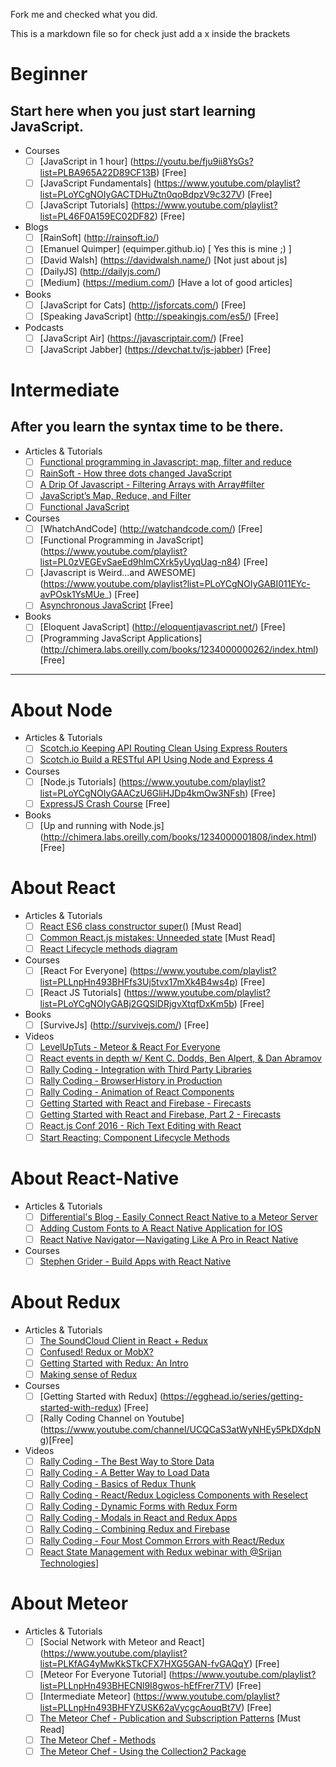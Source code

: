 Fork me and checked what you did.

This is a markdown file so for check just add a x inside the brackets

# Beginner

## Start here when you just start learning JavaScript.

- Courses
  - [ ] [JavaScript in 1 hour] (https://youtu.be/fju9ii8YsGs?list=PLBA965A22D89CF13B) [Free]
  - [ ] [JavaScript Fundamentals] (https://www.youtube.com/playlist?list=PLoYCgNOIyGACTDHuZtn0qoBdpzV9c327V) [Free]
  - [ ] [JavaScript Tutorials] (https://www.youtube.com/playlist?list=PL46F0A159EC02DF82) [Free]

- Blogs
  - [ ] [RainSoft] (http://rainsoft.io/)
  - [ ] [Emanuel Quimper] (equimper.github.io) [ Yes this is mine ;) ] 
  - [ ] [David Walsh] (https://davidwalsh.name/) [Not just about js]
  - [ ] [DailyJS] (http://dailyjs.com/)
  - [ ] [Medium] (https://medium.com/) [Have a lot of good articles]

- Books
  - [ ] [JavaScript for Cats] (http://jsforcats.com/) [Free]
  - [ ] [Speaking JavaScript] (http://speakingjs.com/es5/) [Free]

- Podcasts
  - [ ] [JavaScript Air] (https://javascriptair.com/) [Free]
  - [ ] [JavaScript Jabber] (https://devchat.tv/js-jabber) [Free]

# Intermediate

## After you learn the syntax time to be there.

- Articles & Tutorials
  - [ ] [Functional programming in Javascript: map, filter and reduce](http://cryto.net/~joepie91/blog/2015/05/04/functional-programming-in-javascript-map-filter-reduce/)
  - [ ] [RainSoft - How three dots changed JavaScript](https://rainsoft.io/how-three-dots-changed-javascript/)
  - [ ] [A Drip Of Javascript - Filtering Arrays with Array#filter](http://adripofjavascript.com/blog/drips/filtering-arrays-with-array-filter)
  - [ ] [JavaScript’s Map, Reduce, and Filter](https://danmartensen.svbtle.com/javascripts-map-reduce-and-filter)
  - [ ] [Functional JavaScript](http://functionaljavascript.blogspot.ca/2013/07/functors.html)

- Courses 
  - [ ] [WhatchAndCode] (http://watchandcode.com/) [Free]
  - [ ] [Functional Programming in JavaScript] (https://www.youtube.com/playlist?list=PL0zVEGEvSaeEd9hlmCXrk5yUyqUag-n84) [Free]
  - [ ] [Javascript is Weird...and AWESOME] (https://www.youtube.com/playlist?list=PLoYCgNOIyGABI011EYc-avPOsk1YsMUe_) [Free]
  - [ ] [Asynchronous JavaScript](https://www.youtube.com/playlist?list=PL4cUxeGkcC9jAhrjtZ9U93UMIhnCc44MH) [Free]
 
- Books
  - [ ] [Eloquent JavaScript] (http://eloquentjavascript.net/) [Free]
  - [ ] [Programming JavaScript Applications] (http://chimera.labs.oreilly.com/books/1234000000262/index.html) [Free]
 
 ---
 
# About Node
  - Articles & Tutorials
      - [ ] [Scotch.io Keeping API Routing Clean Using Express Routers](https://scotch.io/tutorials/keeping-api-routing-clean-using-express-routers)
      - [ ] [Scotch.io Build a RESTful API Using Node and Express 4](https://scotch.io/tutorials/build-a-restful-api-using-node-and-express-4) 
  - Courses
    - [ ] [Node.js Tutorials] (https://www.youtube.com/playlist?list=PLoYCgNOIyGAACzU6GliHJDp4kmOw3NFsh) [Free]
    - [ ] [ExpressJS Crash Course](https://www.youtube.com/watch?v=gnsO8-xJ8rs&list=WL&index=8) [Free]
  - Books
    - [ ] [Up and running with Node.js] (http://chimera.labs.oreilly.com/books/1234000001808/index.html) [Free]

# About React
  - Articles & Tutorials
    - [ ] [React ES6 class constructor super()](http://cheng.logdown.com/posts/2016/03/26/683329) [Must Read]
    - [ ] [Common React.js mistakes: Unneeded state](http://reactkungfu.com/2015/09/common-react-dot-js-mistakes-unneeded-state/) [Must Read]
    - [ ] [React Lifecycle methods diagram](https://medium.com/@eddychang_86557/react-lifecycle-methods-diagram-38ac92bb6ff1#.n32v4fhqd)

  - Courses
    - [ ] [React For Everyone] (https://www.youtube.com/playlist?list=PLLnpHn493BHFfs3Uj5tvx17mXk4B4ws4p) [Free]
    - [ ] [React JS Tutorials] (https://www.youtube.com/playlist?list=PLoYCgNOIyGABj2GQSlDRjgvXtqfDxKm5b) [Free]
  
  - Books
    - [ ] [SurviveJs] (http://survivejs.com/) [Free]
  
  - Videos
    - [ ] [LevelUpTuts - Meteor & React For Everyone ](https://www.youtube.com/watch?v=ootKAwnQiP4)
    - [ ] [React events in depth w/ Kent C. Dodds, Ben Alpert, & Dan Abramov](https://www.youtube.com/watch?v=dRo_egw7tBc)
    - [ ] [Rally Coding - Integration with Third Party Libraries](https://www.youtube.com/watch?v=GWVjMHDKSfU)
    - [ ] [Rally Coding - BrowserHistory in Production](https://www.youtube.com/watch?v=cdUyEou0LHg)
    - [ ] [Rally Coding - Animation of React Components](https://www.youtube.com/watch?v=npvQX53YuCs)
    - [ ] [Getting Started with React and Firebase - Firecasts](https://www.youtube.com/watch?v=mwNATxfUsgI)
    - [ ] [Getting Started with React and Firebase, Part 2 - Firecasts](https://www.youtube.com/watch?v=p4XTMvagQ2Q)
    - [ ] [React.js Conf 2016 - Rich Text Editing with React](https://www.youtube.com/watch?v=feUYwoLhE_4)
    - [ ] [Start Reacting: Component Lifecycle Methods](https://www.youtube.com/watch?v=OUfBTtnZaeQ) 

# About React-Native
  - Articles & Tutorials
      - [ ] [Differential's Blog - Easily Connect React Native to a Meteor Server](http://blog.differential.com/easily-connect-react-native-to-a-meteor-server/)
      - [ ] [Adding Custom Fonts to A React Native Application for IOS](https://medium.com/@dabit3/adding-custom-fonts-to-react-native-b266b41bff7f#.pkgz2jhtr)
      - [ ] [React Native Navigator — Navigating Like A Pro in React Native](https://medium.com/@dabit3/react-native-navigator-navigating-like-a-pro-in-react-native-3cb1b6dc1e30#.gtbt2ky5s)
    
  - Courses
    - [ ] [Stephen Grider - Build Apps with React Native](https://www.udemy.com/reactnative/)
  
# About Redux
  - Articles & Tutorials
    - [ ] [The SoundCloud Client in React + Redux](http://www.robinwieruch.de/the-soundcloud-client-in-react-redux/)  
    - [ ] [Confused! Redux or MobX?](https://www.reddit.com/r/reactjs/comments/4npzq5/confused_redux_or_mobx/)
    - [ ] [Getting Started with Redux: An Intro](https://scotch.io/bar-talk/getting-started-with-redux-an-intro)
    - [ ] [Making sense of Redux](https://medium.freecodecamp.com/why-redux-makes-sense-to-me-and-how-i-conceptualize-it-c8a3a9db15ca#.70bavgpl1)

  - Courses
    - [ ] [Getting Started with Redux] (https://egghead.io/series/getting-started-with-redux) [Free]
    - [ ] [Rally Coding Channel on Youtube] (https://www.youtube.com/channel/UCQCaS3atWyNHEy5PkDXdpNg)[Free]
  
  - Videos
    - [ ] [Rally Coding - The Best Way to Store Data](https://www.youtube.com/watch?v=aJxcVidE0I0)
    - [ ] [Rally Coding - A Better Way to Load Data](https://www.youtube.com/watch?v=JicUNpwLzLY)
    - [ ] [Rally Coding - Basics of Redux Thunk](https://www.youtube.com/watch?v=1QI-UE3-0PU&feature=youtu.be)
    - [ ] [Rally Coding - React/Redux Logicless Components with Reselect](https://www.youtube.com/watch?v=XCQ0ZSr-a2o)
    - [ ] [Rally Coding - Dynamic Forms with Redux Form](https://www.youtube.com/watch?v=6C22gwvOzaw)
    - [ ] [Rally Coding - Modals in React and Redux Apps](https://www.youtube.com/watch?v=WGjv-p9jYf0)
    - [ ] [Rally Coding - Combining Redux and Firebase](https://www.youtube.com/watch?v=UHJq5NOtNG4)
    - [ ] [Rally Coding - Four Most Common Errors with React/Redux](https://www.youtube.com/watch?v=IFMzqPDo6o4)
    - [ ] [React State Management with Redux webinar with @Srijan Technologies](https://www.youtube.com/watch?v=7iTfcF1kNxc)]
  
# About Meteor
  - Articles & Tutorials
    - [ ] [Social Network with Meteor and React] (https://www.youtube.com/playlist?list=PLKfAG4yMwKkSTkCFX7HXG5GAN-fvGAQqY) [Free]
    - [ ] [Meteor For Everyone Tutorial] (https://www.youtube.com/playlist?list=PLLnpHn493BHECNl9I8gwos-hEfFrer7TV) [Free]
    - [ ] [Intermediate Meteor] (https://www.youtube.com/playlist?list=PLLnpHn493BHFYZUSK62aVycgcAouqBt7V) [Free]
    - [ ] [The Meteor Chef - Publication and Subscription Patterns](https://themeteorchef.com/snippets/publication-and-subscription-patterns/) [Must Read]
    - [ ] [The Meteor Chef - Methods](https://themeteorchef.com/snippets/methods/)
    - [ ] [The Meteor Chef - Using the Collection2 Package](https://themeteorchef.com/snippets/using-the-collection2-package/)

